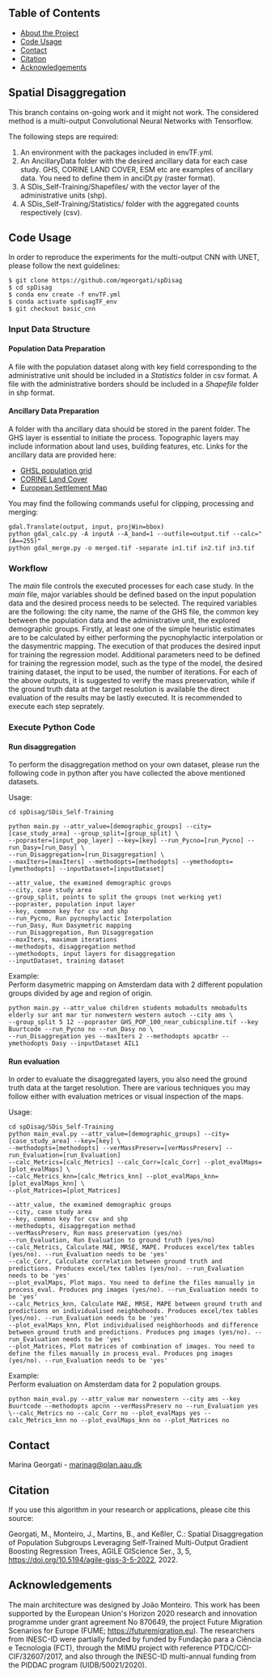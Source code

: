 <!-- TABLE OF CONTENTS -->
## Table of Contents

* [About the Project](#about-the-project)
* [Code Usage](#code-usage)
* [Contact](#contact)
* [Citation](#citation)
* [Acknowledgements](#acknowledgements)

<!-- About the Project -->
## Spatial Disaggregation
This branch contains on-going work and it might not work.
The considered method is a multi-output Convolutional Neural Networks with Tensorflow. 

The following steps are required:
1. An environment with the packages included in envTF.yml.
2. An AncillaryData folder with the desired ancillary data for each case study. GHS, CORINE LAND COVER, ESM etc are examples of ancillary data. 
You need to define them in anciDt.py (raster format).
3. A SDis_Self-Training/Shapefiles/ with the vector layer of the administrative units (shp).
4. A SDis_Self-Training/Statistics/ folder with the aggregated counts respectively (csv).

<!-- Code Usage -->
## Code Usage
In order to reproduce the experiments for the multi-output CNN with UNET, please follow the next guidelines:
```
$ git clone https://github.com/mgeorgati/spDisag
$ cd spDisag
$ conda env create -f envTF.yml 
$ conda activate spdisagTF_env
$ git checkout basic_cnn
```
### Input Data Structure
#### Population Data Preparation
A file with the population dataset along with key field corresponding to the administrative unit should be included in a *Statistics* folder in csv format. A file with the administrative borders should be included in a *Shapefile* folder in shp format.

#### Ancillary Data Preparation
A folder with tha ancillary data should be stored in the parent folder. The GHS layer is essential to initiate the process. Topographic layers may include information about land uses, building features, etc.
Links for the ancillary data are provided here:
- [GHSL population grid](https://ghsl.jrc.ec.europa.eu/download.php?ds=pop) 
- [CORINE Land Cover](https://land.copernicus.eu/pan-european/corine-land-cover)
- [European Settlement Map](https://land.copernicus.eu/pan-european/GHSL/european-settlement-map)
 
You may find the following commands useful for clipping, processing and merging:

```
gdal.Translate(output, input, projWin=bbox) 
python gdal_calc.py -A inputA --A_band=1 --outfile=output.tif --calc="(A==255)"
python gdal_merge.py -o merged.tif -separate in1.tif in2.tif in3.tif
```

### Workflow
The *main* file controls the executed processes for each case study. In the *main* file, major variables should be defined based on the input population data and the desired process needs to be selected. The required variables are the following: the city name, the name of the GHS file, the common key between the population data and the administrative unit, the explored demographic groups. Firstly, at least one of the simple heuristic estimates are to be calculated by either performing the pycnophylactic interpolation or the dasymentric mapping. The execution of that produces the desired input for training the regression model. 
Additional parameters need to be defined for training the regression model, such as the type of the model, the desired training dataset, the input to be used, the number of iterations. 
For each of the above outputs, it is suggested to verify the mass preservation, while if the ground truth data at the target resolution is available the direct evaluation of the results may be lastly executed. It is recommended to execute each step seprately.  

### Execute Python Code 
#### Run disaggregation
To perform the disaggregation method on your own dataset, please run the following code in python after you have collected the above mentioned datasets.

Usage: 

```
cd spDisag/SDis_Self-Training

python main.py --attr_value=[demographic_groups] --city=[case_study_area] --group_split=[group_split] \
--popraster=[input_pop_layer] --key=[key] --run_Pycno=[run_Pycno] --run_Dasy=[run_Dasy] \
--run_Disaggregation=[run_Disaggregation] \
--maxIters=[maxIters] --methodopts=[methodopts] --ymethodopts=[ymethodopts] --inputDataset=[inputDataset] 

```
```
--attr_value, the examined demographic groups
--city, case study area
--group_split, points to split the groups (not working yet)
--popraster, population input layer
--key, common key for csv and shp
--run_Pycno, Run pycnophylactic Interpolation
--run_Dasy, Run Dasymetric mapping
--run_Disaggregation, Run Disaggregation
--maxIters, maximum iterations
--methodopts, disaggregation method
--ymethodopts, input layers for disaggregation 
--inputDataset, training dataset
```

Example:    
Perform dasymetric mapping on Amsterdam data with 2 different population groups divided by age and region of origin.     
```
python main.py --attr_value children students mobadults nmobadults elderly sur ant mar tur nonwestern western autoch --city ams \
--group_split 5 12 --popraster GHS_POP_100_near_cubicspline.tif --key Buurtcode --run_Pycno no --run_Dasy no \
--run_Disaggregation yes --maxIters 2 --methodopts apcatbr --ymethodopts Dasy --inputDataset AIL1 

```
#### Run evaluation
In order to evaluate the disaggregated layers, you also need the ground truth data at the target resolution. There are various techniques you may follow either with evaluation metrices or visual inspection of the maps. 

Usage: 

```
cd spDisag/SDis_Self-Training
python main_eval.py --attr_value=[demographic_groups] --city=[case_study_area] --key=[key] \
--methodopts=[methodopts] --verMassPreserv=[verMassPreserv] --run_Evaluation=[run_Evaluation] 
--calc_Metrics=[calc_Metrics] --calc_Corr=[calc_Corr] --plot_evalMaps=[plot_evalMaps] \ 
--calc_Metrics_knn=[calc_Metrics_knn] --plot_evalMaps_knn=[plot_evalMaps_knn] \
--plot_Matrices=[plot_Matrices] 

```
```
--attr_value, the examined demographic groups
--city, case study area
--key, common key for csv and shp
--methodopts, disaggregation method
--verMassPreserv, Run mass preservation (yes/no)
--run_Evaluation, Run Evaluation to ground truth (yes/no)
--calc_Metrics, Calculate MAE, MRSE, MAPE. Produces excel/tex tables (yes/no). --run_Evaluation needs to be 'yes'
--calc_Corr, Calculate correlation between ground truth and predictions. Produces excel/tex tables (yes/no). --run_Evaluation needs to be 'yes'
--plot_evalMaps, Plot maps. You need to define the files manually in process_eval. Produces png images (yes/no). --run_Evaluation needs to be 'yes'
--calc_Metrics_knn, Calculate MAE, MRSE, MAPE between ground truth and predictions on individualised neighbohoods. Produces excel/tex tables (yes/no). --run_Evaluation needs to be 'yes'
--plot_evalMaps_knn, Plot individualised neighborhoods and difference between ground truth and predictions. Produces png images (yes/no). --run_Evaluation needs to be 'yes'
--plot_Matrices, Plot matrices of combination of images. You need to define the files manually in process_eval. Produces png images (yes/no). --run_Evaluation needs to be 'yes'
```

Example:    
Perform evaluation on Amsterdam data for 2 population groups.     
```
python main_eval.py --attr_value mar nonwestern --city ams --key Buurtcode --methodopts apcnn --verMassPreserv no --run_Evaluation yes \--calc_Metrics no --calc_Corr no --plot_evalMaps yes --calc_Metrics_knn no --plot_evalMaps_knn no --plot_Matrices no

```

<!-- Contact -->
## Contact
Marina Georgati - marinag@plan.aau.dk

<!-- Citation -->
## Citation
If you use this algorithm in your research or applications, please cite this source:

Georgati, M., Monteiro, J., Martins, B., and Keßler, C.: Spatial Disaggregation of Population Subgroups Leveraging Self-Trained Multi-Output Gradient Boosting Regression Trees, AGILE GIScience Ser., 3, 5, https://doi.org/10.5194/agile-giss-3-5-2022, 2022.

<!-- ACKNOWLEDGEMENTS -->
## Acknowledgements
The main architecture was designed by João Monteiro.
This work has been supported by the European Union's Horizon 2020 research and innovation programme under grant agreement No 870649, the project Future Migration Scenarios for Europe (FUME; https://futuremigration.eu). The researchers from INESC-ID were partially funded by funded by Fundação para a Ciência e Tecnologia (FCT), through the MIMU project with reference PTDC/CCI-CIF/32607/2017, and also through the INESC-ID multi-annual funding from the PIDDAC program (UIDB/50021/2020).